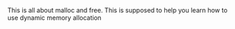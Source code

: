 This is all about malloc and free. This is supposed to help you learn how to use dynamic memory allocation
